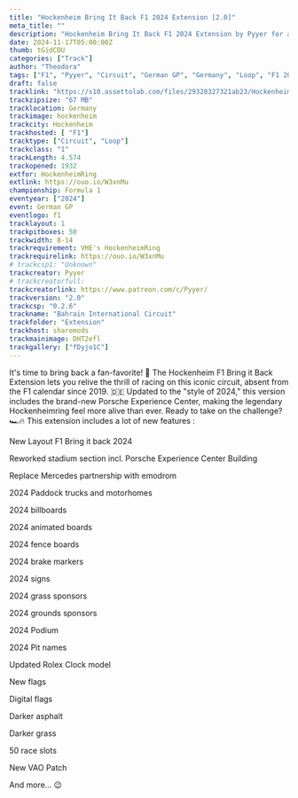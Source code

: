 ```yaml
---
title: "Hockenheim Bring It Back F1 2024 Extension [2.0]"
meta_title: ""
description: "Hockenheim Bring It Back F1 2024 Extension by Pyyer for assetto corsa"
date: 2024-11-17T05:00:00Z
thumb: tGidCDU
categories: ["Track"]
author: "Theodora"
tags: ["F1", "Pyyer", "Circuit", "German GP", "Germany", "Loop", "F1 2024", "2024"]
draft: false
tracklink: "https://s10.assettolab.com/files/29328327321ab23/Hockenheim F1 2024 Bring it Back 2.0.zip"
trackzipsize: "67 MB"
tracklocation: Germany
trackimage: hockenheim
trackcity: Hockenheim
trackhosted: [ "F1"]
tracktype: ["Circuit", "Loop"]
trackclass: "1" 
trackLength: 4.574
trackopened: 1932
extfor: HockenheimRing
extlink: https://ouo.io/W3xnMu
championship: Formula 1
eventyear: ["2024"]
event: German GP
eventlogo: f1
tracklayout: 1
trackpitboxes: 50
trackwidth: 8-14
trackrequirement: VHE's HockenheimRing
trackrequirelink: https://ouo.io/W3xnMu
# trackcsp1: "Unknown"
trackcreator: Pyyer
# trackcreatorfull: 
trackcreatorlink: https://www.patreon.com/c/Pyyer/
trackversion: "2.0"
trackcsp: "0.2.6"
trackname: "Bahrain International Circuit"
trackfolder: "Extension"
trackhost: sharemods
trackmainimage: DHT2efl
trackgallery: ["fDyjo1C"]
---
```


It's time to bring back a fan-favorite! 🏁 
The Hockenheim F1 Bring it Back Extension lets you relive the thrill of racing on this iconic circuit, absent from the F1 calendar since 2019. 🇩🇪
Updated to the "style of 2024," this version includes the brand-new Porsche Experience Center, making the legendary Hockenheimring feel more alive than ever. Ready to take on the challenge? 🏎️🔥
This extension includes a lot of new features :

New Layout F1 Bring it back 2024

Reworked stadium section incl. Porsche Experience Center Building

Replace Mercedes partnership with emodrom

2024 Paddock trucks and motorhomes

2024 billboards

2024 animated boards

2024 fence boards

2024 brake markers

2024 signs

2024 grass sponsors

2024 grounds sponsors

2024 Podium

2024 Pit names

Updated Rolex Clock model

New flags

Digital flags

Darker asphalt

Darker grass

50 race slots

New VAO Patch

And more... 😉